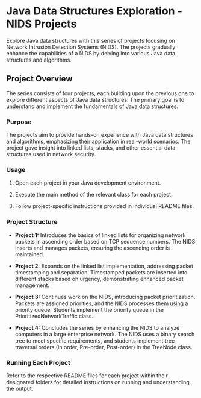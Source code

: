 # Java Data Structures Exploration - NIDS Projects

Explore Java data structures with this series of projects focusing on Network Intrusion Detection Systems (NIDS). The projects gradually enhance the capabilities of a NIDS by delving into various Java data structures and algorithms.

## Project Overview

The series consists of four projects, each building upon the previous one to explore different aspects of Java data structures. The primary goal is to understand and implement the fundamentals of Java data structures.

### Purpose

The projects aim to provide hands-on experience with Java data structures and algorithms, emphasizing their application in real-world scenarios. The project gave insight into linked lists, stacks, and other essential data structures used in network security.

### Usage

1. Open each project in your Java development environment.

2. Execute the main method of the relevant class for each project.

3. Follow project-specific instructions provided in individual README files.

### Project Structure

- **Project 1:** Introduces the basics of linked lists for organizing network packets in ascending order based on TCP sequence numbers. The NIDS inserts and manages packets, ensuring the ascending order is maintained.

- **Project 2:** Expands on the linked list implementation, addressing packet timestamping and separation. Timestamped packets are inserted into different stacks based on urgency, demonstrating enhanced packet management.

- **Project 3:** Continues work on the NIDS, introducing packet prioritization. Packets are assigned priorities, and the NIDS processes them using a priority queue. Students implement the priority queue in the PrioritizedNetworkTraffic class.

- **Project 4:** Concludes the series by enhancing the NIDS to analyze computers in a large enterprise network. The NIDS uses a binary search tree to meet specific requirements, and students implement tree traversal orders (In order, Pre-order, Post-order) in the TreeNode class.

### Running Each Project

Refer to the respective README files for each project within their designated folders for detailed instructions on running and understanding the output.